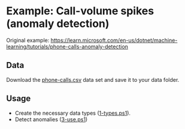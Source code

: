 # Example: Call-volume spikes (anomaly detection)

Original example: https://learn.microsoft.com/en-us/dotnet/machine-learning/tutorials/phone-calls-anomaly-detection

## Data

Download the [phone-calls.csv](https://raw.githubusercontent.com/dotnet/machinelearning-samples/main/samples/csharp/getting-started/AnomalyDetection_PhoneCalls/SrEntireDetection/Data/phone-calls.csv) data set and save it to your data folder.

## Usage

- Create the necessary data types ([1-types.ps1](1-types.ps1)).
- Detect anomalies ([3-use.ps1](3-use.ps1))

